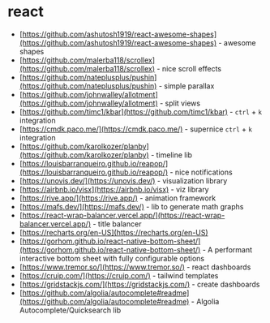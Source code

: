 # react

- [https://github.com/ashutosh1919/react-awesome-shapes](https://github.com/ashutosh1919/react-awesome-shapes) - awesome shapes
- [https://github.com/malerba118/scrollex](https://github.com/malerba118/scrollex) - nice scroll effects
- [https://github.com/nateplusplus/pushin](https://github.com/nateplusplus/pushin) - simple parallax
- [https://github.com/johnwalley/allotment](https://github.com/johnwalley/allotment) - split views
- [https://github.com/timc1/kbar](https://github.com/timc1/kbar) - `ctrl` + `k` integration
- [https://cmdk.paco.me/](https://cmdk.paco.me/) - supernice `ctrl` + `k` integration
- [https://github.com/karolkozer/planby](https://github.com/karolkozer/planby) - timeline lib
- [https://louisbarranqueiro.github.io/reapop/](https://louisbarranqueiro.github.io/reapop/) - nice notifications
- [https://unovis.dev/](https://unovis.dev/) - visualization library
- [https://airbnb.io/visx](https://airbnb.io/visx) - viz library
- [https://rive.app/](https://rive.app/) - animation framework
- [https://mafs.dev/](https://mafs.dev/) - lib to generate math graphs
- [https://react-wrap-balancer.vercel.app/](https://react-wrap-balancer.vercel.app/) - title balancer
- [https://recharts.org/en-US](https://recharts.org/en-US)
- [https://gorhom.github.io/react-native-bottom-sheet/](https://gorhom.github.io/react-native-bottom-sheet/) - A performant interactive bottom sheet with fully configurable options
- [https://www.tremor.so/](https://www.tremor.so/) - react dashboards
- [https://cruip.com/](https://cruip.com/) - tailwind templates
- [https://gridstackjs.com/](https://gridstackjs.com/) - create dashboards
- [https://github.com/algolia/autocomplete#readme](https://github.com/algolia/autocomplete#readme) - Algolia Autocomplete/Quicksearch lib
